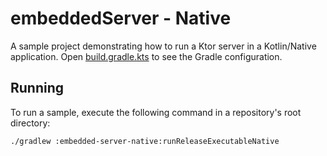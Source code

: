 # embeddedServer - Native

A sample project demonstrating how to run a Ktor server in a Kotlin/Native application. Open [build.gradle.kts](build.gradle.kts) to see the Gradle configuration.

## Running

To run a sample, execute the following command in a repository's root directory:
```bash
./gradlew :embedded-server-native:runReleaseExecutableNative
```
